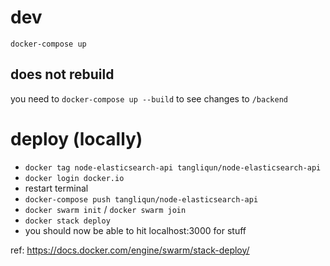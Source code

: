 # dev

`docker-compose up`

## does not rebuild

you need to `docker-compose up --build` to see changes to `/backend`

# deploy (locally)

- `docker tag node-elasticsearch-api tangliqun/node-elasticsearch-api`
- `docker login docker.io`
- restart terminal
- `docker-compose push tangliqun/node-elasticsearch-api`
- `docker swarm init` / `docker swarm join`
- `docker stack deploy`
- you should now be able to hit localhost:3000 for stuff

ref: https://docs.docker.com/engine/swarm/stack-deploy/
